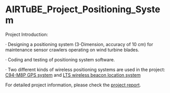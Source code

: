 # AIRTuBE_Project_Positioning_System

Project Introduction:

· Designing a positioning system (3-Dimension, accuracy of 10 cm) for maintenance sensor crawlers operating on wind turbine blades.

· Coding and testing of positioning system software. 

· Two different kinds of wireless positioning systems are used in the project: [C94-M8P GPS system](https://www.u-blox.com/en/product/c94-m8p) and [LTS wireless beacon location system](https://www.nooploop.com/en/linktrack/)

For detailed project information, please check the [project report](https://github.com/JCLLi/AIRTuBE_Project_Positioning_System/blob/main/Final%20report/Final%20report.pdf).
